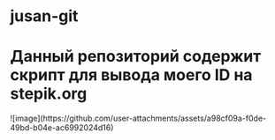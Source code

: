 # jusan-git
<h1> Данный репозиторий содержит скрипт для вывода моего ID на stepik.org </h1>
![image](https://github.com/user-attachments/assets/a98cf09a-f0de-49bd-b04e-ac6992024d16)
